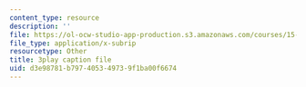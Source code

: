 ```yaml
---
content_type: resource
description: ''
file: https://ol-ocw-studio-app-production.s3.amazonaws.com/courses/15-071-the-analytics-edge-spring-2017/d3e98781b797405349739f1ba00f6674_R8SQafbqR1w.srt
file_type: application/x-subrip
resourcetype: Other
title: 3play caption file
uid: d3e98781-b797-4053-4973-9f1ba00f6674
---
```

